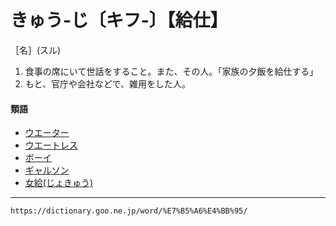 # きゅう‐じ〔キフ‐〕【給仕】

［名］(スル)

1. 食事の席にいて世話をすること。また、その人。「家族の夕飯を給仕する」
2. もと、官庁や会社などで、雑用をした人。
    

#### 類語

-   [ウエーター](https://dictionary.goo.ne.jp/word/%E3%82%A6%E3%82%A8%E3%83%BC%E3%82%BF%E3%83%BC/#jn-17494)
-   [ウエートレス](https://dictionary.goo.ne.jp/word/%E3%82%A6%E3%82%A8%E3%83%BC%E3%83%88%E3%83%AC%E3%82%B9/#jn-17505)
-   [ボーイ](https://dictionary.goo.ne.jp/word/%E3%83%9C%E3%83%BC%E3%82%A4/#jn-202830)
-   [ギャルソン](https://dictionary.goo.ne.jp/word/%E3%82%AE%E3%83%A3%E3%83%AB%E3%82%BD%E3%83%B3/#jn-54577)
-   [女給(じょきゅう)](https://dictionary.goo.ne.jp/word/%E5%A5%B3%E7%B5%A6/#jn-110802)

---
`https://dictionary.goo.ne.jp/word/%E7%B5%A6%E4%BB%95/`